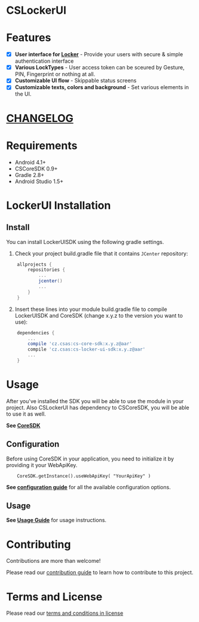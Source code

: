 # CSLockerUI

# Features
- [x] **User interface for [Locker](https://github.com/Ceskasporitelna/cs-core-sdk-droid/blob/master/docs/locker.md)** - Provide your users with secure & simple authentication interface
- [x] **Various LockTypes** - User access token can be sceured by Gesture, PIN, Fingerprint or nothing at all.
- [x] **Customizable UI flow** - Skippable status screens
- [x] **Customizable texts, colors and background** - Set various elements in the UI.

# [CHANGELOG](CHANGELOG.md)

# Requirements
- Android 4.1+
- CSCoreSDK 0.9+
- Gradle 2.8+
- Android Studio 1.5+

# LockerUI Installation

## Install
You can install LockerUISDK using the following gradle settings.

1. Check your project build.gradle file that it contains `JCenter` repository:
```gradle
    allprojects {
        repositories {
            ...
            jcenter()
            ...
        }
    }
```

2. Insert these lines into your module build.gradle file to compile LockerUISDK and CoreSDK (change x.y.z to the version you want to use):
```gradle
    dependencies {
        ...
        compile 'cz.csas:cs-core-sdk:x.y.z@aar'
        compile 'cz.csas:cs-locker-ui-sdk:x.y.z@aar'
        ...
    }
```

# Usage
After you've installed the SDK you will be able to use the module in your project.
Also CSLockerUI has dependency to CSCoreSDK, you will be able to use it as well.

**See [CoreSDK](https://github.com/Ceskasporitelna/cs-core-sdk-droid)**

## Configuration
Before using CoreSDK in your application, you need to initialize it by providing it your WebApiKey.

```
    CoreSDK.getInstance().useWebApiKey( "YourApiKey" )
```
**See [configuration guide](docs/configuration.md)** for all the available configuration options.

## Usage
**See [Usage Guide](./docs/lockerui.md)** for usage instructions.

# Contributing
Contributions are more than welcome!

Please read our [contribution guide](CONTRIBUTING.md) to learn how to contribute to this project.

# Terms and License
Please read our [terms and conditions in license](LICENSE.md)
